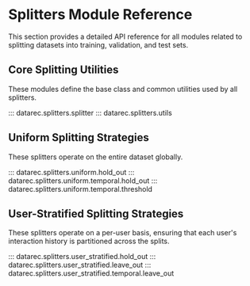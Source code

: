 # Splitters Module Reference

This section provides a detailed API reference for all modules related to splitting datasets into training, validation, and test sets.

## Core Splitting Utilities

These modules define the base class and common utilities used by all splitters.

::: datarec.splitters.splitter
::: datarec.splitters.utils

## Uniform Splitting Strategies

These splitters operate on the entire dataset globally.

::: datarec.splitters.uniform.hold_out
::: datarec.splitters.uniform.temporal.hold_out
::: datarec.splitters.uniform.temporal.threshold

## User-Stratified Splitting Strategies

These splitters operate on a per-user basis, ensuring that each user's interaction history is partitioned across the splits.

::: datarec.splitters.user_stratified.hold_out
::: datarec.splitters.user_stratified.leave_out
::: datarec.splitters.user_stratified.temporal.leave_out